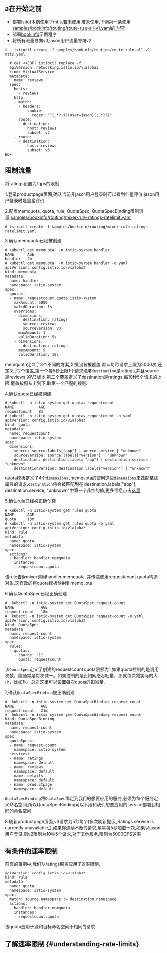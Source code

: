 ## 

## 

## 

## 

## 

## 

## 

## 

## 

## a在开始之前

* 部署istio\(本例使用了mtls,若未使用,若未使用,下例第一条使用[samples/bookinfo/routing/route-rule-all-v1.yaml的内容](https://raw.githubusercontent.com/istio/istio/release-0.8/samples/bookinfo/routing/route-rule-all-v1.yaml)\)
* 部署[bookinfo](https://istio.io/docs/guides/bookinfo/)示例程序
* 将所有流量导向v3,jason用户流量导向v2

```
$   istioctl create -f samples/bookinfo/routing/route-rule-all-v1-mtls.yaml
```

```
  # cat <<EOF| istioctl replace -f -
  apiVersion: networking.istio.io/v1alpha3
  kind: VirtualService
  metadata:
    name: reviews
  spec:
    hosts:
      - reviews
    http:
    - match:
      - headers:
          cookie:
            regex: "^(.*?;)?(user=jason)(;.*)?$"
      route:
      - destination:
          host: reviews
          subset: v2
    - route:
      - destination:
          host: reviews
          subset: v3
EOF
```

## 限制流量

将ratings设置为1qps的限制

1.登录productpage页面,确认当前非jason用户登录时可以看到红星评价,jason用户登录时是黑星评价

2.配置memquota, quota, rule, QuotaSpec, QuotaSpecBinding限制流量,[samples/bookinfo/routing/mixer-rule-ratings-ratelimit.yaml](https://raw.githubusercontent.com/istio/istio/release-0.8/samples/bookinfo/routing/mixer-rule-ratings-ratelimit.yaml)

```
# istioctl create -f samples/bookinfo/routing/mixer-rule-ratings-ratelimit.yaml
```

3.确认memquota已经被创建

```
# kubectl get memquota  -n istio-system handler
NAME      AGE
handler   2m
# kubectl get memquota  -n istio-system handler -o yaml
apiVersion: config.istio.io/v1alpha2
kind: memquota
metadata:
  name: handler
  namespace: istio-system
spec:
  quotas:
  - name: requestcount.quota.istio-system
    maxAmount: 5000
    validDuration: 1s
    overrides:
    - dimensions:
        destination: ratings
        source: reviews
        sourceVersion: v3
      maxAmount: 1
      validDuration: 5s
    - dimensions:
        destination: ratings
      maxAmount: 5
      validDuration: 10s
```

memquota定义了3个不同的方案,如果没有被覆盖,默认每秒请求上限为5000次,还定义了2个覆盖,第一个每5秒上限1个请求如果`destination`是ratings,并且source是reviews 的V3版本,第二个覆盖定义了destination是ratings,每10秒5个请求的上限.覆盖按照从上到下,取第一个匹配的规则.

4.确认quota已经被创建

```
# kubectl -n istio-system get quotas requestcount
NAME           AGE
requestcount   8m
# kubectl -n istio-system get quotas requestcount -o yaml
apiVersion: config.istio.io/v1alpha2
kind: quota
metadata:
  name: requestcount
  namespace: istio-system
spec:
  dimensions:
    source: source.labels["app"] | source.service | "unknown"
    sourceVersion: source.labels["version"] | "unknown"
    destination: destination.labels["app"] | destination.service | "unknown"
    destinationVersion: destination.labels["version"] | "unknown"
```

quota模板定义了4个`dimensions,`memquota的使用这些`dimensions`来匹配某些属性的请求.`destination`将会被匹配到在 destination.labels\["app"\], destination.service, "unknown"中第一个非空的值,更多信息点击[这里](https://istio.io/docs/reference/config/policy-and-telemetry/expression-language/)

5,确认rule已经被正确创建

```
# kubectl -n istio-system get rules quota
NAME      AGE
quota     13m
# kubectl -n istio-system get rules quota -o yaml
apiVersion: config.istio.io/v1alpha2
kind: rule
metadata:
  name: quota
  namespace: istio-system
spec:
  actions:
  - handler: handler.memquota
    instances:
    - requestcount.quota
```

该rule告诉mixer调用handler.memquota ,并传递使用requestcount.quota构造对象,这有效的将quota模板映射到memquota

6.确认QuotaSpec已经正确创建

```
#  kubectl -n istio-system get QuotaSpec request-count
NAME            AGE
request-count   18m
#  kubectl -n istio-system get QuotaSpec request-count -o yaml
apiVersion: config.istio.io/v1alpha2
kind: QuotaSpec
metadata:
  name: request-count
  namespace: istio-system
spec:
  rules:
  - quotas:
    - charge: "1"
      quota: requestcount
```

该`QuotaSpec`定义了创建的requestcount  quota限额为1,如果quota控制的是调用次数，能通常是每次减一。如果控制的是比如网络吞吐量，那就每次减实际的大小，比如1k。总之这里可以设置每次quota的扣减量.

7,确认`QuotaSpecBinding`被正确创建

```
#  kubectl -n istio-system get QuotaSpecBinding request-count
NAME            AGE
request-count   21m
#  kubectl -n istio-system get QuotaSpecBinding request-count
kind: QuotaSpecBinding
metadata:
  name: request-count
  namespace: istio-system
spec:
  quotaSpecs:
  - name: request-count
    namespace: istio-system
  services:
  - name: ratings
    namespace: default
  - name: reviews
    namespace: default
  - name: details
    namespace: default
  - name: productpage
    namespace: default
```

`QuotaSpecBinding`将`QuotaSpec`绑定到我们的想要应用的服务,必须为每个服务定义命名空间,所以QuotaSpecBinding可以不用和我们想要应用的service部署到相同的命名空间

8.刷新productpage页面,v3请求为5秒每个\(多次刷新提示_Ratings service is currently unavailable_\),如果你连续不断的请求,星星每5秒加载一次,如果以jason用户登录,则v2限制为10秒5个请求,对于其他服务,限制为5000QPS速率

## 有条件的速率限制

前面的事例中,我们队ratings服务应用了速率限制,

```
apiVersion: config.istio.io/v1alpha2
kind: rule
metadata:
  name: quota
  namespace: istio-system
spec:
  match: source.namespace != destination.namespace
  actions:
  - handler: handler.memquota
    instances:
    - requestcount.quota
```

该quota应用于源和目标命名空间不相同的请求.

## 了解速率限制 {#understanding-rate-limits}



